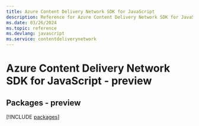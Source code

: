 ```yaml
---
title: Azure Content Delivery Network SDK for JavaScript
description: Reference for Azure Content Delivery Network SDK for JavaScript
ms.date: 03/26/2024
ms.topic: reference
ms.devlang: javascript
ms.service: contentdeliverynetwork
---
```

# Azure Content Delivery Network SDK for JavaScript - preview
## Packages - preview
[!INCLUDE [packages](content-delivery-network-index.md)]